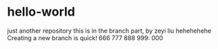 # hello-world
just another repository
this is in the branch part, by zeyi liu
hehehehehe
Creating a new branch is quick!
666
777
888
999:
000

